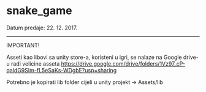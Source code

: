 # snake_game

Datum predaje: 22. 12. 2017.

---

IMPORTANT!

Asseti kao libovi sa unity store-a, koristeni u igri, se nalaze na Google drive-u radi velicine asseta
https://drive.google.com/drive/folders/1Vz97_cP-qaldG9SIm-fL5eSaKs-WDgbE?usp=sharing

Potrebno je kopirati lib folder cijeli u unity projekt -> Assets/lib
